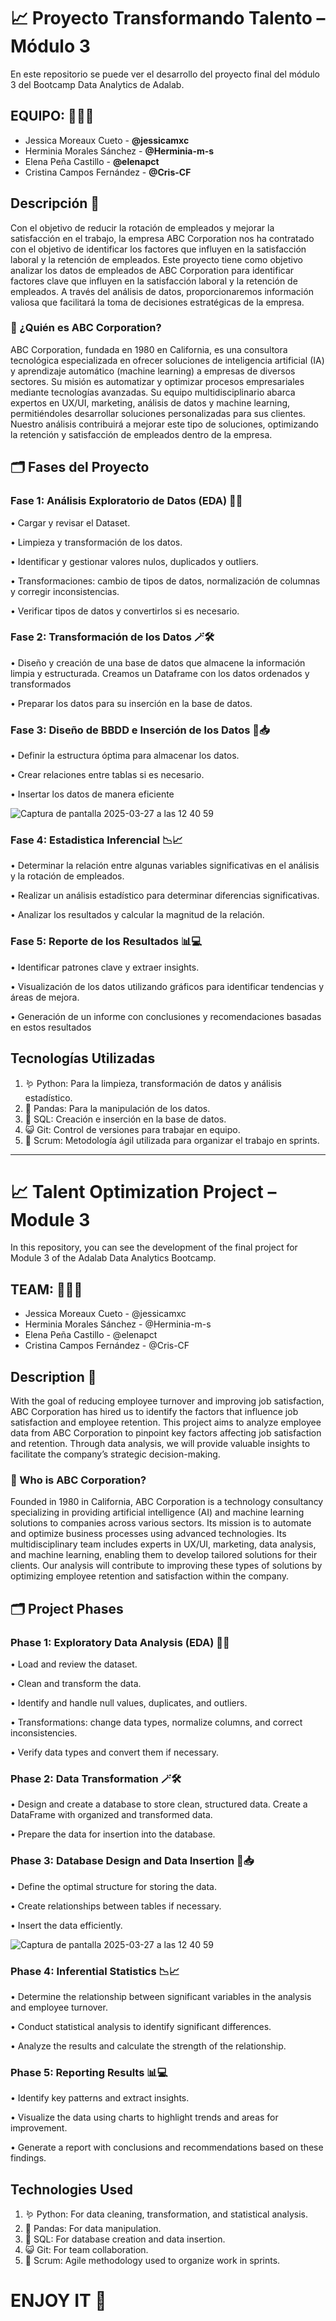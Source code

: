# 📈 Proyecto Transformando Talento – Módulo 3

En este repositorio se puede ver el desarrollo del proyecto final del módulo 3 del Bootcamp Data Analytics de Adalab.

## EQUIPO: 👩‍👩‍👧
- Jessica Moreaux Cueto - **@jessicamxc**
- Herminia Morales Sánchez - **@Herminia-m-s**
- Elena Peña Castillo - **@elenapct**
- Cristina Campos Fernández - **@Cris-CF**

## Descripción 📝
Con el objetivo de reducir la rotación de empleados y mejorar la satisfacción en el trabajo, la empresa ABC Corporation nos ha contratado con el objetivo de identificar los factores que influyen en la satisfacción laboral y la retención de empleados.
Este proyecto tiene como objetivo analizar los datos de empleados de ABC Corporation para identificar factores clave que influyen en la satisfacción laboral y la retención de empleados. A través del análisis de datos, proporcionaremos información valiosa que facilitará la toma de decisiones estratégicas de la empresa.

### 🏢 ¿Quién es ABC Corporation?
ABC Corporation, fundada en 1980 en California, es una consultora tecnológica especializada en ofrecer soluciones de inteligencia artificial (IA) y aprendizaje automático (machine learning) a empresas de diversos sectores. Su misión es automatizar y optimizar procesos empresariales mediante tecnologías avanzadas. Su equipo multidisciplinario abarca expertos en UX/UI, marketing, análisis de datos y machine learning, permitiéndoles desarrollar soluciones personalizadas para sus clientes. Nuestro análisis contribuirá a mejorar este tipo de soluciones, optimizando la retención y satisfacción de empleados dentro de la empresa.

## 🗂️ Fases del Proyecto
### Fase 1: Análisis Exploratorio de Datos (EDA) 🧹🔬

•	Cargar y revisar el Dataset.

•	Limpieza y transformación de los datos.

•	Identificar y gestionar valores nulos, duplicados y outliers.

•	Transformaciones: cambio de tipos de datos, normalización de columnas y corregir inconsistencias.

•	Verificar tipos de datos y convertirlos si es necesario.

### Fase 2: Transformación de los Datos 🪄🛠️
•	Diseño y creación de una base de datos que almacene la información limpia y estructurada. Creamos un Dataframe con los datos ordenados y transformados

•	Preparar los datos para su inserción en la base de datos.

### Fase 3: Diseño de BBDD e Inserción de los Datos 🔗📥
•	Definir la estructura óptima para almacenar los datos.

•	Crear relaciones entre tablas si es necesario.

•	Insertar los datos de manera eficiente

![Captura de pantalla 2025-03-27 a las 12 40 59](https://github.com/user-attachments/assets/cd8688f2-94c3-4873-ab1d-b279c49a0953)


### Fase 4: Estadistica Inferencial 📉📈
•	Determinar la relación entre algunas variables significativas en el análisis y la rotación de empleados. 

•	Realizar un análisis estadístico para determinar diferencias significativas.

•	Analizar los resultados y calcular la magnitud de la relación.

### Fase 5: Reporte de los Resultados 📊💻
•	Identificar patrones clave y extraer insights.

•	Visualización de los datos utilizando gráficos para identificar tendencias y áreas de mejora.

•	Generación de un informe con conclusiones y recomendaciones basadas en estos resultados


## Tecnologías Utilizadas
1.	🪱 Python: Para la limpieza, transformación de datos y análisis estadístico.
2.	🐼 Pandas: Para la manipulación de los datos.
3.	🐬 SQL: Creación e inserción en la base de datos.
4.	😺 Git: Control de versiones para trabajar en equipo.
5.	👥 Scrum: Metodología ágil utilizada para organizar el trabajo en sprints.

-----------------------------------------------------

# 📈 Talent Optimization Project – Module 3
In this repository, you can see the development of the final project for Module 3 of the Adalab Data Analytics Bootcamp.

## TEAM: 👩‍👩‍👧
- Jessica Moreaux Cueto - @jessicamxc
- Herminia Morales Sánchez - @Herminia-m-s
- Elena Peña Castillo - @elenapct
- Cristina Campos Fernández - @Cris-CF

## Description 📝
With the goal of reducing employee turnover and improving job satisfaction, ABC Corporation has hired us to identify the factors that influence job satisfaction and employee retention.
This project aims to analyze employee data from ABC Corporation to pinpoint key factors affecting job satisfaction and retention. Through data analysis, we will provide valuable insights to facilitate the company’s strategic decision-making.

### 🏢 Who is ABC Corporation?
Founded in 1980 in California, ABC Corporation is a technology consultancy specializing in providing artificial intelligence (AI) and machine learning solutions to companies across various sectors. Its mission is to automate and optimize business processes using advanced technologies. Its multidisciplinary team includes experts in UX/UI, marketing, data analysis, and machine learning, enabling them to develop tailored solutions for their clients.
Our analysis will contribute to improving these types of solutions by optimizing employee retention and satisfaction within the company.

## 🗂️ Project Phases

### Phase 1: Exploratory Data Analysis (EDA) 🧹🔬
• Load and review the dataset.

• Clean and transform the data.

• Identify and handle null values, duplicates, and outliers.

• Transformations: change data types, normalize columns, and correct inconsistencies.

• Verify data types and convert them if necessary.

### Phase 2: Data Transformation 🪄🛠️
• Design and create a database to store clean, structured data. Create a DataFrame with organized and transformed data.

• Prepare the data for insertion into the database.

### Phase 3: Database Design and Data Insertion 🔗📥
• Define the optimal structure for storing the data.

• Create relationships between tables if necessary.

• Insert the data efficiently.

![Captura de pantalla 2025-03-27 a las 12 40 59](https://github.com/user-attachments/assets/0302660d-3c5a-4082-90c8-2746ace87b36)


### Phase 4: Inferential Statistics 📉📈
• Determine the relationship between significant variables in the analysis and employee turnover.

• Conduct statistical analysis to identify significant differences.

• Analyze the results and calculate the strength of the relationship.

### Phase 5: Reporting Results 📊💻
• Identify key patterns and extract insights.

• Visualize the data using charts to highlight trends and areas for improvement.

• Generate a report with conclusions and recommendations based on these findings.

## Technologies Used
1.	🪱 Python: For data cleaning, transformation, and statistical analysis.
2.	🐼 Pandas: For data manipulation.
3.	🐬 SQL: For database creation and data insertion.
4.	😺 Git: For team collaboration.
5.	👥 Scrum: Agile methodology used to organize work in sprints.


# ENJOY IT 🤩
